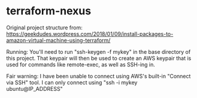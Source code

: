 # terraform-nexus

Original project structure from: https://geekdudes.wordpress.com/2018/01/09/install-packages-to-amazon-virtual-machine-using-terraform/

Running: You'll need to run "ssh-keygen -f mykey" in the base directory of this project. That keypair will then be used to create an AWS keypair that is used for commands like remote-exec, as well as SSH-ing in.

Fair warning: I have been unable to connect using AWS's built-in "Connect via SSH" tool. I can only connect using "ssh -i mykey ubuntu@IP_ADDRESS"

